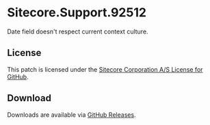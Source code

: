 # Sitecore.Support.92512
Date field doesn't respect current context culture.

## License  
This patch is licensed under the [Sitecore Corporation A/S License for GitHub](https://github.com/sitecoresupport/Sitecore.Support.92512/blob/master/LICENSE).  

## Download  
Downloads are available via [GitHub Releases](https://github.com/sitecoresupport/Sitecore.Support.92512/releases).  
